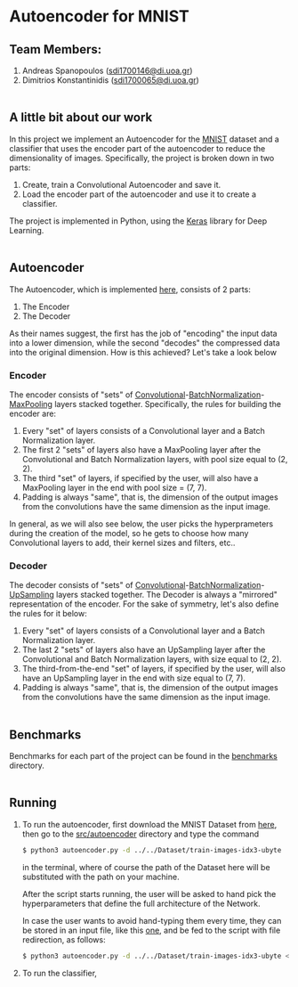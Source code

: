 # Autoencoder for MNIST

## Team Members:
1. Andreas Spanopoulos (sdi1700146@di.uoa.gr)
2. Dimitrios Konstantinidis (sdi1700065@di.uoa.gr)
<br> </br>

## A little bit about our work
In this project we implement an Autoencoder for the [MNIST](http://yann.lecun.com/exdb/mnist/) dataset and a classifier that uses the encoder part of the autoencoder to reduce the dimensionality of images. Specifically, the project is broken down in two parts:
1. Create, train a Convolutional Autoencoder and save it.
2. Load the encoder part of the autoencoder and use it to create a classifier.

The project is implemented in Python, using the [Keras](https://keras.io/) library
for Deep Learning.
<br> </br>

## Autoencoder
The Autoencoder, which is implemented [here](src/autoencoder/autoencoder_utilities/autoencoder_utils.py), consists of 2 parts:
1. The Encoder
2. The Decoder

As their names suggest, the first has the job of "encoding" the input data into a
lower dimension, while the second "decodes" the compressed data into the original
dimension. How is this achieved? Let's take a look below

### Encoder
The encoder consists of "sets" of [Convolutional](https://keras.io/api/layers/convolution_layers/convolution2d/)-[BatchNormalization](https://keras.io/api/layers/normalization_layers/batch_normalization/)-[MaxPooling](https://keras.io/api/layers/pooling_layers/max_pooling2d/) layers stacked together. Specifically, the rules for building the encoder are:

1. Every "set" of layers consists of a Convolutional layer and a Batch Normalization layer.
2. The first 2 "sets" of layers also have a MaxPooling layer after the Convolutional and Batch Normalization layers, with pool size equal to (2, 2).
3. The third "set" of layers, if specified by the user, will also have a MaxPooling layer in the end with pool size = (7, 7).
4. Padding is always "same", that is, the dimension of the output images from the convolutions have the same dimension as the input image.

In general, as we will also see below, the user picks the hyperprameters during the creation of the model, so he gets to choose how many Convolutional layers to add, their kernel sizes and filters, etc..

### Decoder
The decoder consists of "sets" of [Convolutional](https://keras.io/api/layers/convolution_layers/convolution2d/)-[BatchNormalization](https://keras.io/api/layers/normalization_layers/batch_normalization/)-[UpSampling](https://keras.io/api/layers/reshaping_layers/up_sampling2d/) layers stacked together. The Decoder is always a "mirrored" representation of the encoder. For the sake of symmetry, let's also define the rules for it below:

1. Every "set" of layers consists of a Convolutional layer and a Batch Normalization layer.
2. The last 2 "sets" of layers also have an UpSampling layer after the Convolutional and Batch Normalization layers, with size equal to (2, 2).
3. The third-from-the-end "set" of layers, if specified by the user, will also have an UpSampling layer in the end with size equal to (7, 7).
4. Padding is always "same", that is, the dimension of the output images from the convolutions have the same dimension as the input image.
<br> </br>


## Benchmarks
Benchmarks for each part of the project can be found in the [benchmarks](benchmarks) directory.
<br> </br>


## Running
1. To run the autoencoder, first download the MNIST Dataset from [here](http://yann.lecun.com/exdb/mnist/), then go to the [src/autoencoder](src/autoencoder) directory and type the command
    ```bash
    $ python3 autoencoder.py -d ../../Dataset/train-images-idx3-ubyte
    ```
    in the terminal, where of course the path of the Dataset here will be substituted with the path on your machine.

    After the script starts running, the user will be asked to hand pick the hyperparameters that define the full architecture of the Network.
    
    In case the user wants to avoid hand-typing them every time, they can be stored in an input file, like this [one](src/autoencoder/input.txt), and be fed to the script with file redirection, as follows:
    ```bash
    $ python3 autoencoder.py -d ../../Dataset/train-images-idx3-ubyte < input.txt
    ```
2. To run the classifier, 